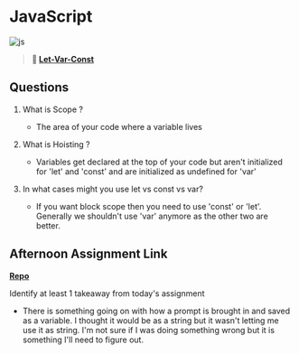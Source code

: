 # JavaScript

![js](https://bcw.blob.core.windows.net/public/img/courses/js.gif)

> **📖 [Let-Var-Const](https://codeworksacademy.com/fs-student-guide/resources/wk2/01-Let-Var-Const)**

## Questions

1. What is Scope ?
    + The area of your code where a variable lives

2. What is Hoisting ?
    + Variables get declared at the top of your code but aren't initialized for 'let' and 'const' and are initialized as undefined for 'var'

3. In what cases might you use let vs const vs var?
    + If you want block scope then you need to use 'const' or 'let'. Generally we shouldn't use 'var' anymore as the other two are better.

## Afternoon Assignment Link

**[Repo](https://github.com/pkrueger/scoreboard)**

Identify at least 1 takeaway from today's assignment
* There is something going on with how a prompt is brought in and saved as a variable. I thought it would be as a string but it wasn't letting me use it as string. I'm not sure if I was doing something wrong but it is something I'll need to figure out.
